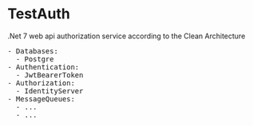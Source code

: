 # TestAuth
<p>.Net 7 web api authorization service according to the Clean Architecture
<pre>- Databases:
  - Postgre
- Authentication:
  - JwtBearerToken
- Authorization:
  - IdentityServer
- MessageQueues:
  - ...
  - ...</pre>